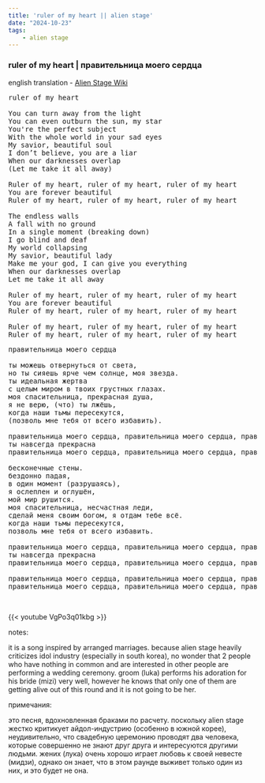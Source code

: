 ```yaml
---
title: 'ruler of my heart || alien stage'
date: "2024-10-23"
tags:
    - alien stage
---
```


### ruler of my heart | правительница моего сердца

english translation - [Alien Stage Wiki](https://alienstage.fandom.com/wiki/Ruler_Of_My_Heart)

<pre id="column1">
ruler of my heart

You can turn away from the light 
You can even outburn the sun, my star
You're the perfect subject
With the whole world in your sad eyes
My savior, beautiful soul
I don’t believe, you are a liar
When our darknesses overlap
(Let me take it all away)

Ruler of my heart, ruler of my heart, ruler of my heart
You are forever beautiful
Ruler of my heart, ruler of my heart, ruler of my heart

Thе endless walls
A fall with no ground
In a single momеnt (breaking down)
I go blind and deaf
My world collapsing
My savior, beautiful lady
Make me your god, I can give you everything
When our darknesses overlap
Let me take it all away

Ruler of my heart, ruler of my heart, ruler of my heart
You are forever beautiful
Ruler of my heart, ruler of my heart, ruler of my heart

Ruler of my heart, ruler of my heart, ruler of my heart
Ruler of my heart, ruler of my heart, ruler of my heart
</pre>

<pre id="column2">
правительница моего сердца

ты можешь отвернуться от света,
но ты сияешь ярче чем солнце, моя звезда.
ты идеальная жертва
с целым миром в твоих грустных глазах.
моя спасительница, прекрасная душа,
я не верю, (что) ты лжёшь,
когда наши тьмы пересекутся,
(позволь мне тебя от всего избавить).

правительница моего сердца, правительница моего сердца, правительница моего сердца
ты навсегда прекрасна
правительница моего сердца, правительница моего сердца, правительница моего сердца

бесконечные стены.
бездонно падая,
в один момент (разрушаясь),
я ослеплен и оглушён,
мой мир рушится.
моя спасительница, несчастная леди,
сделай меня своим богом, я отдам тебе всё.
когда наши тьмы пересекутся,
позволь мне тебя от всего избавить.

правительница моего сердца, правительница моего сердца, правительница моего сердца
ты навсегда прекрасна
правительница моего сердца, правительница моего сердца, правительница моего сердца

правительница моего сердца, правительница моего сердца, правительница моего сердца
правительница моего сердца, правительница моего сердца, правительница моего сердца
</pre>

<br>

{{< youtube VgPo3q01kbg >}}

notes:

it is a song inspired by arranged marriages. because alien stage heavily criticizes idol industry (especially in south korea), no wonder that 2 people who have nothing in common and are interested in other people are performing a wedding ceremony. groom (luka) performs his adoration for his bride (mizi) very well, however he knows that only one of them are getting alive out of this round and it is not going to be her.

примечания:

это песня, вдохновленная браками по расчету. поскольку alien stage жестко критикует айдол-индустрию (особенно в южной корее), неудивительно, что свадебную церемонию проводят два человека, которые совершенно не знают друг друга и интересуются другими людьми. жених (лука) очень хорошо играет любовь к своей невесте (мидзи), однако он знает, что в этом раунде выживет только один из них, и это будет не она.